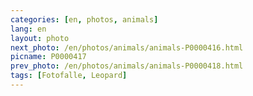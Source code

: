 ```yaml
---
categories: [en, photos, animals]
lang: en
layout: photo
next_photo: /en/photos/animals/animals-P0000416.html
picname: P0000417
prev_photo: /en/photos/animals/animals-P0000418.html
tags: [Fotofalle, Leopard]
---
```

